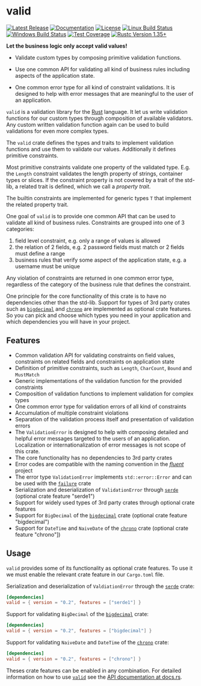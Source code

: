 # valid
 
[![Latest Release]][crates.io]
[![Documentation]][docs.rs]
[![License]](LICENSE)
[![Linux Build Status]][travis-ci]
[![Windows Build Status]][appveyor-ci]
[![Test Coverage]][codecov]
[![Rustc Version 1.35+]][rustc-notes]

[Latest Release]: https://img.shields.io/crates/v/valid.svg
[Documentation]: https://docs.rs/valid/badge.svg
[License]: https://img.shields.io/badge/license-MIT%2FApache_2.0-blue.svg
[Linux Build Status]: https://travis-ci.org/innoave/valid.svg?branch=master
[Windows Build Status]: https://ci.appveyor.com/api/projects/status/github/innoave/valid?branch=master&svg=true
[Test Coverage]: https://codecov.io/gh/innoave/valid/branch/master/graph/badge.svg
[Rustc Version 1.35+]: https://img.shields.io/badge/rustc-1.35+-lightgray.svg

[crates.io]: https://crates.io/crates/valid/
[docs.rs]: https://docs.rs/valid
[MIT]: https://opensource.org/licenses/MIT
[Apache-2.0]: https://www.apache.org/licenses/LICENSE-2.0
[travis-ci]: https://travis-ci.org/innoave/valid/
[appveyor-ci]: https://ci.appveyor.com/project/innoave/valid
[codecov]: https://codecov.io/github/innoave/valid?branch=master
[rustc-notes]: https://blog.rust-lang.org/2019/05/23/Rust-1.35.0.html

**Let the business logic only accept valid values!**

* Validate custom types by composing primitive validation functions.

* Use one common API for validating all kind of business rules including aspects of the application 
  state.

* One common error type for all kind of constraint validations. It is designed to help with error
  messages that are meaningful to the user of an application. 

`valid` is a validation library for the [Rust] language. It let us write validation functions for
our custom types through composition of available validators. Any custom written validation function
again can be used to build validations for even more complex types.

The `valid` crate defines the types and traits to implement validation functions and use them to
validate our values. Additionally it defines primitive constraints.
 
Most primitive constraints validate one property of the validated type. E.g. the `Length` constraint
validates the length property of strings, container types or slices. If the constraint property is
not covered by a trait of the std-lib, a related trait is defined, which we call a _property trait_. 

The builtin constraints are implemented for generic types `T` that implement the related property
trait.

One goal of `valid` is to provide one common API that can be used to validate all kind of business 
rules. Constraints are grouped into one of 3 categories:
 
1. field level constraint, e.g. only a range of values is allowed
2. the relation of 2 fields, e.g. 2 password fields must match or 2 fields must define a range
3. business rules that verify some aspect of the application state, e.g. a username must be unique

Any violation of constraints are returned in one common error type, regardless of the category of 
the business rule that defines the constraint.

One principle for the core functionality of this crate is to have no dependencies other than
the std-lib. Support for types of 3rd party crates such as [`bigdecimal`] and [`chrono`] are 
implemented as optional crate features. So you can pick and choose which types you need in your 
application and which dependencies you will have in your project.

## Features

* Common validation API for validating constraints on field values, constraints on related fields 
  and constraints on application state 
* Definition of primitive constraints, such as `Length`, `CharCount`, `Bound` and `MustMatch` 
* Generic implementations of the validation function for the provided constraints
* Composition of validation functions to implement validation for complex types
* One common error type for validation errors of all kind of constraints
* Accumulation of multiple constraint violations
* Separation of the validation process itself and presentation of validation errors
* The `ValidationError` is designed to help with composing detailed and helpful error messages
  targeted to the users of an application. Localization or internationalization of error messages is
  not scope of this crate.
* The core functionality has no dependencies to 3rd party crates
* Error codes are compatible with the naming convention in the [_fluent_] project
* The error type `ValidationError` implements `std::error::Error` and can be used with the
  [`failure`] crate
* Serialization and deserialization of `ValidationError` through [`serde`] (optional crate feature
  "serde1")
* Support for widely used types of 3rd party crates through optional crate features
* Support for `BigDecimal` of the [`bigdecimal`] crate (optional crate feature "bigdecimal")
* Support for `DateTime` and `NaiveDate` of the [`chrono`] crate (optional crate feature "chrono"])

## Usage

`valid` provides some of its functionality as optional crate features. To use it we must enable the 
relevant crate feature in our `Cargo.toml` file.

Serialization and deserialization of `ValdiationError` through the [`serde`] crate:

```toml
[dependencies]
valid = { version = "0.2", features = ["serde1"] }
```

Support for validating `BigDecimal` of the [`bigdecimal`] crate:

```toml
[dependencies]
valid = { version = "0.2", features = ["bigdecimal"] }
```
 
Support for validating `NaiveDate` and `DateTime` of the [`chrono`] crate:

```toml
[dependencies]
valid = { version = "0.2", features = ["chrono"] }
```
 
Theses crate features can be enabled in any combination. For detailed information on how to use
[`valid`] see the [API documentation at docs.rs](https://docs.rs/valid).

[rust]: https://rust-lang.org
[`bigdecimal`]: https://crates.io/crates/bigdecimal
[`chrono`]: https://crates.io/crates/chrono
[`failure`]: https://crates.io/crates/failure
[_fluent_]: https://projectfluent.org/
[`serde`]: https://crates.io/crates/serde
[`valid`]: https://crates.io/crates/valid
